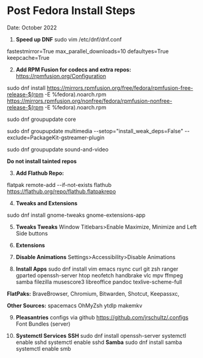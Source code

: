 # Post Fedora Install Steps

Date: October 2022

1) **Speed up DNF**
sudo vim /etc/dnf/dnf.conf

fastestmirror=True
max_parallel_downloads=10
defaultyes=True
keepcache=True

2) **Add RPM Fusion for codecs and extra repos:**
https://rpmfusion.org/Configuration

sudo dnf install 
https://mirrors.rpmfusion.org/free/fedora/rpmfusion-free-release-$(rpm -E %fedora).noarch.rpm 
https://mirrors.rpmfusion.org/nonfree/fedora/rpmfusion-nonfree-release-$(rpm -E %fedora).noarch.rpm

sudo dnf groupupdate core

sudo dnf groupupdate multimedia --setop="install_weak_deps=False" --exclude=PackageKit-gstreamer-plugin

sudo dnf groupupdate sound-and-video

**Do not install tainted repos**

3) **Add Flathub Repo:**

flatpak remote-add --if-not-exists flathub https://flathub.org/repo/flathub.flatpakrepo

4) **Tweaks and Extensions**

sudo dnf install gnome-tweaks gnome-extensions-app

5) **Tweaks Tweaks**
Window Titlebars>Enable Maximize, Minimize and Left Side buttons

6) **Extensions**

7) **Disable Animations**
Settings>Accessibility>Disable Animations

8) **Install Apps**
sudo dnf install vim emacs rsync curl git zsh ranger gparted openssh-server htop neofetch handbrake vlc mpv ffmpeg samba filezilla musescore3 libreoffice pandoc texlive-scheme-full

**FlatPaks:** BraveBrowser, Chromium, Bitwarden, Shotcut, Keepassxc, 

**Other Sources:** spacemacs OhMyZsh ytdlp makemkv

9) **Pleasantries**
configs via github https://github.com/jrschultz/.configs
Font Bundles (server)

10) **Systemctl Services**
**SSH**
sudo dnf install openssh-server
systemctl enable sshd
systemctl enable sshd
**Samba**
sudo dnf install samba
systemctl enable smb


